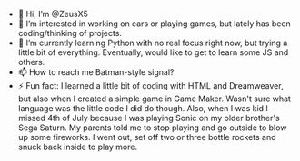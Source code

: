 - 👋 Hi, I’m @ZeusX5
- 👀 I’m interested in working on cars or playing games, but lately has been coding/thinking of projects.
- 🌱 I’m currently learning Python with no real focus right now, but trying a little bit of everything. Eventually, would like to get to learn some JS and others.
- 📫 How to reach me Batman-style signal?
- ⚡ Fun fact: I learned a little bit of coding with HTML and Dreamweaver, but also when I created a simple game in Game Maker. Wasn't sure what language was the little code I did do though. Also, when I was kid I missed 4th of July because I was playing Sonic on my older brother's Sega Saturn. My parents told me to stop playing and go outside to blow up some fireworks. I went out, set off two or three bottle rockets and snuck back inside to play more. 
